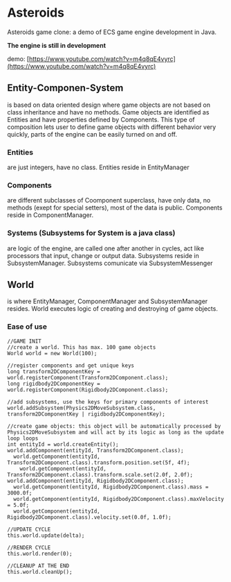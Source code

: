 # Asteroids
Asteroids game clone: a demo of ECS game engine development in Java.

**The engine is still in development**

demo: [https://www.youtube.com/watch?v=m4q8qE4vyrc](https://www.youtube.com/watch?v=m4q8qE4vyrc)

## Entity-Componen-System
is based on data oriented design where game objects are not based on class inheritance and have no methods. Game objects are identified as Entities and have properties defined by Components. This type of composition lets user to define game objects with different behavior very quickly, parts of the engine can be easily turned on and off.

### Entities
are just integers, have no class. Entities reside in EntityManager

### Components
are different subclasses of Coomponent superclass, have only data, no methods (exept for special setters), most of the data is public. Components reside in ComponentManager.

### Systems (Subsystems for System is a java class)
are logic of the engine, are called one after another in cycles, act like processors that input, change or output data. Subsystems reside in SubsystemManager. Subsystems comunicate via SubsystemMessenger

## World
is where EntityManager, ComponentManager and SubsystemManager resides. World executes logic of creating and destroying of game objects.

### Ease of use
```
//GAME INIT
//create a world. This has max. 100 game objects
World world = new World(100);

//register components and get unique keys
long transform2DComponentKey = world.registerComponent(Transform2DComponent.class);
long rigidbody2DComponentKey = world.registerComponent(Rigidbody2DComponent.class);

//add subsystems, use the keys for primary components of interest
world.addSubsystem(Physics2DMoveSubsystem.class, transform2DComponentKey | rigidbody2DComponentKey);

//create game objects: this object will be automatically processed by Physics2DMoveSubsystem and will act by its logic as long as the update loop loops
int entityId = world.createEntity();
world.addComponent(entityId, Transform2DComponent.class);
  world.getComponent(entityId, Transform2DComponent.class).transform.position.set(5f, 4f);
	world.getComponent(entityId, Transform2DComponent.class).transform.scale.set(2.0f, 2.0f);
world.addComponent(entityId, Rigidbody2DComponent.class);
  world.getComponent(entityId, Rigidbody2DComponent.class).mass = 3000.0f;
  world.getComponent(entityId, Rigidbody2DComponent.class).maxVelocity = 5.0f;
  world.getComponent(entityId, Rigidbody2DComponent.class).velocity.set(0.0f, 1.0f);
 
//UPDATE CYCLE
this.world.update(delta);

//RENDER CYCLE
this.world.render(0);

//CLEANUP AT THE END
this.world.cleanUp();
```
